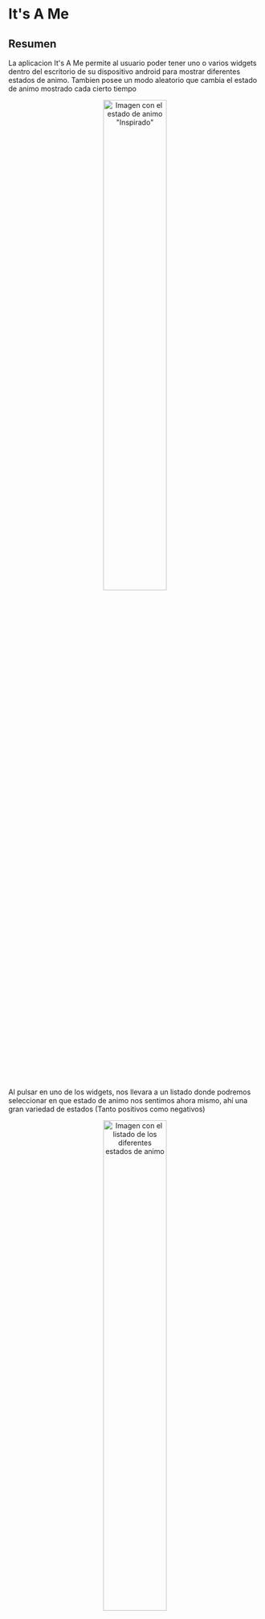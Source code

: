 # It's A Me

## Resumen
La aplicacion It's A Me permite al usuario poder tener uno o varios widgets dentro del escritorio de su dispositivo android para mostrar diferentes estados de animo. Tambien posee un modo aleatorio que cambia el estado de animo mostrado cada cierto tiempo

<p align="center">
  <img src="https://github.com/user-attachments/assets/925d7d72-a6dc-4bc4-b018-e23fe8141ffd" width="50%" alt="Imagen con el estado de animo &quot;Inspirado&quot;"/>
</p>

Al pulsar en uno de los widgets, nos llevara a un listado donde podremos seleccionar en que estado de animo nos sentimos ahora mismo, ahí una gran variedad de estados (Tanto positivos como negativos)


<p align="center">
  <img src="https://github.com/user-attachments/assets/3f55aae9-9343-4114-b2eb-48017c6c91c6" width="50%" alt="Imagen con el listado de los diferentes estados de animo"/>  
</p>

## Disponibilidad de la aplicación
Actualmente, la aplicación solo esta disponible para dispositivos android con SDK minimo 21.

## Instalación de la aplicación
> [!CAUTION]
> La aplicación no posee ningún certificado, por lo que durante la instalación puede quejarse de posible peligro. Nosotros le aseguramos de que no posee ningún peligro, y tiene el codigo en este github para comprobarlo.
> Sin embargo, no es recomendable instalarse apk sin conocer bien la procedencia, por lo que queda bajo su propio riesgo instalarse esta aplicación.
> Le recomendamos que, por seguridad, use diversos productos como [VirusTotal](www.virustotal.com/gui/) ó [Koodous](https://koodous.com/?tab=koodous)

En este repositorio encontrara en el lado derecho la parte de "releases" donde encontrará la última versión de la aplicacion It's A Me, con los últimos cambios y nuevos de estados de animo añadidos a la aplicación.
Si no encuentra la sección puede ir haciendo click en el siguiente enlace "[Ir a la seccion de RELEASES](https://github.com/Chechere/ItsAMe/releases)"

El archivo que posee la aplicación android es "ItsAMe.apk". 

Una vez lo haya descargado, paselo a su dispositivo android, y con cualquier gestor de archivos puede pulsar para instalar.

## Uso y Contribución del proyecto
Si desea descargarse el proyecto y modificarlo para ayudarlo a mejorar, primero !Muchas gracias¡ Segundo, le dejamos algunas anotaciones sobre como hacerlo

### Requisitos Previos
Necesitaras tener Git instalado en tu ordenador para poder descargar y gestionar correctamente el proyecto.
Esta aplicación a sido diseñada en Android Studio, por lo que necesitarás instalarlo previamente si quieres modificar el proyecto de manera comoda y sencilla: [Link a la pagina web de Android Studio](https://developer.android.com/studio)

### Descargar el proyecto
1. Abra la aplicación Android Studio. Si ya tenia algún proyecto anterior abierto, acuedese de cerrarlo primero (File -> Close Proyect)
2. Haga click en "Get From VCS"
3. En la sección Repository URL, en la parte de URL pegue la URL de este repositorio `https://github.com/Chechere/ItsAMe.git`
4. Haga click en "Clone" (El proceso de clonación en Android Studio puede llevar bastante rato, !Ten paciencia¡)

